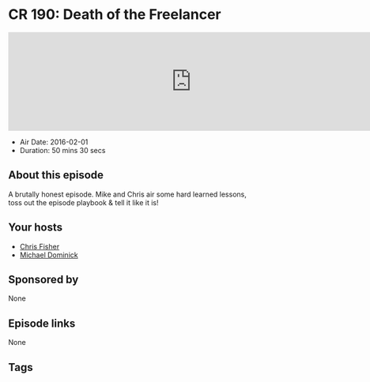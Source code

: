 # CR 190: Death of the Freelancer

<iframe src="https://player.fireside.fm/v2/MLf2ZzhC+triZjXxj?theme=dark" width="740" height="200" frameborder="0" scrolling="no"></iframe>

* Air Date: 2016-02-01
* Duration: 50 mins 30 secs

## About this episode

A brutally honest episode. Mike and Chris air some hard learned lessons, toss out the episode playbook & tell it like it is!

## Your hosts
* [Chris Fisher](https://coder.show/hosts/chrislas)
* [Michael Dominick](https://coder.show/hosts/michael)

## Sponsored by

None



## Episode links

None



## Tags

